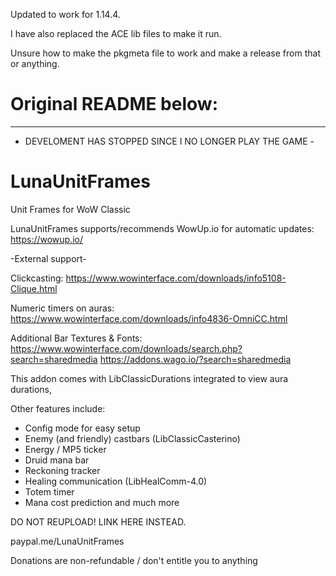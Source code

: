 Updated to work for 1.14.4.

I have also replaced the ACE lib files to make it run.

Unsure how to make the pkgmeta file to work and make a release from that or anything.


# Original README below:
---------


- DEVELOMENT HAS STOPPED SINCE I NO LONGER PLAY THE GAME -

# LunaUnitFrames
Unit Frames for WoW Classic

LunaUnitFrames supports/recommends WowUp.io for automatic updates: https://wowup.io/

-External support-

Clickcasting:
https://www.wowinterface.com/downloads/info5108-Clique.html

Numeric timers on auras:
https://www.wowinterface.com/downloads/info4836-OmniCC.html

Additional Bar Textures & Fonts:
https://www.wowinterface.com/downloads/search.php?search=sharedmedia
https://addons.wago.io/?search=sharedmedia

This addon comes with LibClassicDurations integrated to view aura durations,

Other features include:

- Config mode for easy setup
- Enemy (and friendly) castbars (LibClassicCasterino)
- Energy / MP5 ticker
- Druid mana bar
- Reckoning tracker
- Healing communication (LibHealComm-4.0)
- Totem timer
- Mana cost prediction
and much more


DO NOT REUPLOAD! LINK HERE INSTEAD.


paypal.me/LunaUnitFrames

Donations are non-refundable / don't entitle you to anything
